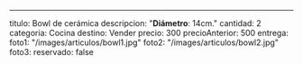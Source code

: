 ---
titulo: Bowl de cerámica
descripcion: "**Diámetro**: 14cm."
cantidad: 2
categoria: Cocina
destino: Vender
precio: 300
precioAnterior: 500
entrega:
foto1: "/images/articulos/bowl1.jpg"
foto2: "/images/articulos/bowl2.jpg"
foto3:
reservado: false
